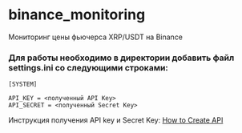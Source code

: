 # binance_monitoring
Мониторинг цены фьючерса XRP/USDT на Binance
### Для работы необходимо в директории добавить файл settings.ini со следующими строками:
```
[SYSTEM]

API_KEY = <полученный API Key>
API_SECRET = <полученный Secret Key>
```
Инструкция получения API key и Secret Key: [How to Create API](https://www.binance.com/en/support/faq/how-to-create-api-360002502072)
